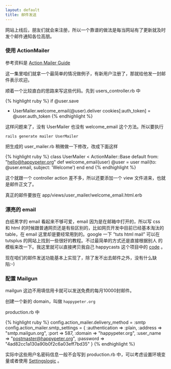 ```yaml
---
layout: default
title: 邮件发送
---
```


网站上线后，朋友们就会来注册，所以一个靠谱的做法是每当网站有了更新就及时发个邮件通知各位高朋。

### 使用 ActionMailer
参考资料是 [Action Mailer Guide](http://guides.rubyonrails.org/action_mailer_basics.html)

这一集里咱们就拿一个最简单的情况做例子，有新用户注册了，那就给他发一封邮件表示欢迎。

顺着一个比较直白的思路来写这些代码。先到 users_controller.rb 中

{% highlight ruby %}
if @user.save
+ UserMailer.welcome_email(@user).deliver
  cookies[:auth_token] = @user.auth_token
{% endhighlight %}

这样问题来了，没有 UserMailer 也没有 welcome_email 这个方法。所以要执行

    rails generate mailer UserMailer


把生成的 user_mailer.rb 稍微做一下修改，改成下面这样

{% highlight ruby %}
class UserMailer < ActionMailer::Base
  default from: "hello@happypeter.org"
   def welcome_email(user)
    @user = user
    mail(to: @user.email, subject: 'Welcome')
  end
end
{% endhighlight %}

这个就跟一个 controller action 差不多，所以还要添加一个 view 文件进来，也就是邮件正文了。

真正的邮件要放在 app/views/user_mailer/welcome_email.html.erb

### 漂亮的 email
白纸黑字的 email 看起来不够可爱，email 因为是在邮箱中打开的，所以写 css 和 html 的时候跟普通网页还是有些区别的，比如网页开发中目前已经基本淘汰的
table，在 email 这里却是要经常用到的。google 一下 ”tuts html mail” 可以在 tutsplus 的网站上找到一些很好的教程。不过最简单的方式还是直接根据别人
的模板来改一下。我这里就可以直接拷贝我自己 happycasts 这个项目中的 [code](https://github.com/happypeter/happycasts/blob/master/app/views/happy_mailer/new_ep_release.html.erb) 。


现在咱们的邮件发送功能基本上实现了，除了发不出去邮件之外，没有什么缺陷:-)

### 配置 Mailgun
mailgun 这边不用填信用卡就可以发送免费的每月10000封邮件。

创建一个新的 domain，叫做 `happypeter.org`

production.rb 中

{% highlight ruby %}
config.action_mailer.delivery_method = :smtp
config.action_mailer.smtp_settings = {
  :authentication => :plain,
  :address => "smtp.mailgun.org",
  :port => 587,
  :domain => "happypeter.org",
  :user_name => "postmaster@happypeter.org",
  :password => "4ad82cc1a130a90b0f2c6a03eff7bd35"
}
{% endhighlight %}

实际中这些用户名密码信息一般不会写到 production.rb 中，可以考虑设置环境变量或者使用 [Settingslogic](https://github.com/settingslogic/settingslogic) 。
